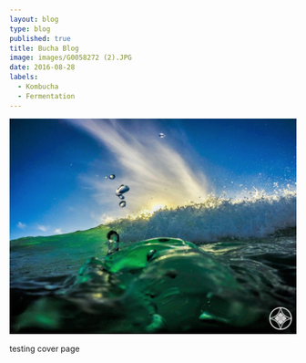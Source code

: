 ```yaml
---
layout: blog
type: blog
published: true
title: Bucha Blog
image: images/G0058272 (2).JPG
date: 2016-08-28
labels:
  - Kombucha
  - Fermentation
---
```


<img class="ui tiny left circular floated image" src="../images/G0058272 (2).JPG">

testing cover page
